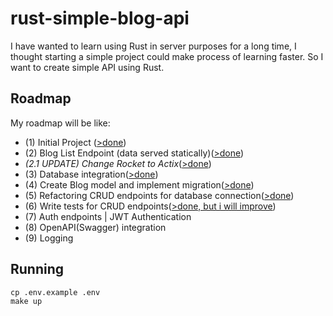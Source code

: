 # rust-simple-blog-api

I have wanted to learn using Rust in server purposes for a long time, I thought starting a simple project could make process of learning faster. So I want to create simple API using Rust.

## Roadmap
My roadmap will be like:
- (1) Initial Project ([>done](https://github.com/aliereno/rust-simple-blog-api/tree/2d48a693a5fcb0bd1cecafbb410018ee2771deff))
- (2) Blog List Endpoint (data served statically)([>done](https://github.com/aliereno/rust-simple-blog-api/tree/79e18cc601dffa7d22cd827885c319659fd31982))
- *(2.1 UPDATE) Change Rocket to Actix*([>done](https://github.com/aliereno/rust-simple-blog-api/commit/b965874d5f1005878c90d050867bb59a58c69026))
- (3) Database integration([>done](https://github.com/aliereno/rust-simple-blog-api/tree/93cf2dcf305a9f22c5ce8c28f7ab27ed51e739f9))
- (4) Create Blog model and implement migration([>done](https://github.com/aliereno/rust-simple-blog-api/tree/4ec8cebf347aa46296b72522a080babd57a3b974))
- (5) Refactoring CRUD endpoints for database connection([>done](https://github.com/aliereno/rust-simple-blog-api/tree/6a22b548a037e6c30ab08604755491551af9aa0c))
- (6) Write tests for CRUD endpoints([>done, but i will improve](https://github.com/aliereno/rust-simple-blog-api/tree/d68b99069c4ae570c2963e686122582c065368e6))
- (7) Auth endpoints | JWT Authentication
- (8) OpenAPI(Swagger) integration
- (9) Logging


## Running
```
cp .env.example .env
make up
```